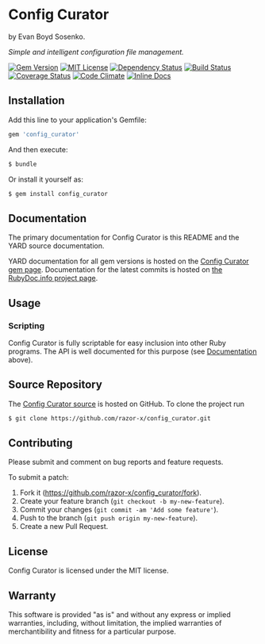 # Config Curator

by Evan Boyd Sosenko.

_Simple and intelligent configuration file management._

[![Gem Version](http://img.shields.io/gem/v/config_curator.svg)](https://rubygems.org/gems/config_curator)
[![MIT License](http://img.shields.io/badge/license-MIT-red.svg)](./LICENSE.txt)
[![Dependency Status](http://img.shields.io/gemnasium/razor-x/config_curator.svg)](https://gemnasium.com/razor-x/config_curator)
[![Build Status](http://img.shields.io/travis/razor-x/config_curator.svg)](https://travis-ci.org/razor-x/config_curator)
[![Coverage Status](http://img.shields.io/coveralls/razor-x/config_curator.svg)](https://coveralls.io/r/razor-x/config_curator)
[![Code Climate](http://img.shields.io/codeclimate/github/razor-x/config_curator.svg)](https://codeclimate.com/github/razor-x/config_curator)
[![Inline Docs](http://inch-ci.org/github/razor-x/config_curator.svg)](http://inch-ci.org/github/razor-x/config_curator)

## Installation

Add this line to your application's Gemfile:

````ruby
gem 'config_curator'
````

And then execute:

````bash
$ bundle
````

Or install it yourself as:

````bash
$ gem install config_curator
````

## Documentation

The primary documentation for Config Curator is this README and the YARD source documentation.

YARD documentation for all gem versions is hosted on the
[Config Curator gem page](https://rubygems.org/gems/config_curator).
Documentation for the latest commits is hosted on
[the RubyDoc.info project page](http://rubydoc.info/github/razor-x/config_curator/frames).

## Usage

### Scripting

Config Curator is fully scriptable for easy inclusion into other Ruby programs.
The API is well documented for this purpose
(see [Documentation](#documentation) above).

## Source Repository

The [Config Curator source](https://github.com/razor-x/config_curator)
is hosted on GitHub.
To clone the project run

````bash
$ git clone https://github.com/razor-x/config_curator.git
````

## Contributing

Please submit and comment on bug reports and feature requests.

To submit a patch:

1. Fork it (https://github.com/razor-x/config_curator/fork).
2. Create your feature branch (`git checkout -b my-new-feature`).
3. Commit your changes (`git commit -am 'Add some feature'`).
4. Push to the branch (`git push origin my-new-feature`).
5. Create a new Pull Request.

## License

Config Curator is licensed under the MIT license.

## Warranty

This software is provided "as is" and without any express or
implied warranties, including, without limitation, the implied
warranties of merchantibility and fitness for a particular
purpose.
